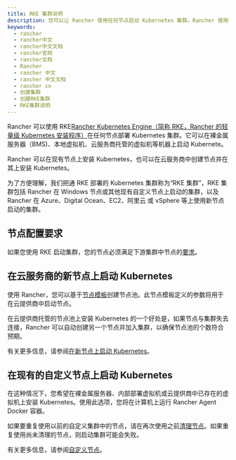 ```yaml
---
title: RKE 集群说明
description: 您可以让 Rancher 使用任何节点启动 Kubernetes 集群。Rancher 使用Rancher Kubernetes Engine（RKE）来部署 Kubernetes 集群，这是 Rancher 自己的轻量级 Kubernetes 安装程序。它可以在任何计算机上启动 Kubernetes，包括：裸金属服务器、本地虚拟机、由云服务商托管的虚拟机。
keywords:
  - rancher
  - rancher中文
  - rancher中文文档
  - rancher官网
  - rancher文档
  - Rancher
  - rancher 中文
  - rancher 中文文档
  - rancher cn
  - 创建集群
  - 创建RKE集群
  - RKE集群说明
---
```


Rancher 可以使用 RKE[Rancher Kubernetes Engine（简称 RKE，Rancher 的轻量级 Kubernetes 安装程序）](/docs/rke/_index)在任何节点部署 Kubernetes 集群。它可以在裸金属服务器（BMS)、本地虚拟机、云服务商托管的虚拟机等机器上启动 Kubernete。

Rancher 可以在现有节点上安装 Kubernetes，也可以在云服务商中创建节点并在其上安装 Kubernetes。

为了方便理解，我们把通 RKE 部署的 Kubernetes 集群称为“RKE 集群”，RKE 集群包括 Rancher 在 Windows 节点或其他现有自定义节点上启动的集群，以及 Rancher 在 Azure、Digital Ocean、EC2、阿里云 或 vSphere 等上使用新节点启动的集群。

## 节点配置要求

如果您使用 RKE 启动集群，您的节点必须满足下游集群中节点的[要求](/docs/rancher2.5/cluster-provisioning/node-requirements/_index)。

## 在云服务商的新节点上启动 Kubernetes

使用 Rancher，您可以基于[节点模板](/docs/rancher2.5/cluster-provisioning/rke-clusters/node-pools/_index)创建节点池。此节点模板定义的参数将用于在云提供商中启动节点。

在云提供商托管的节点池上安装 Kubernetes 的一个好处是，如果节点与集群失去连接，Rancher 可以自动创建另一个节点并加入集群，以确保节点池的个数符合预期。

有关更多信息，请参阅[在新节点上启动 Kubernetes](/docs/rancher2.5/cluster-provisioning/rke-clusters/node-pools/_index)。

## 在现有的自定义节点上启动 Kubernetes

在这种情况下，您希望在裸金属服务器、内部部署虚拟机或云提供商中已存在的虚拟机上安装 Kubernetes。使用此选项，您将在计算机上运行 Rancher Agent Docker 容器。

如果要重复使用以前的自定义集群中的节点，请在再次使用之前[清理节点](/docs/rancher2.5/faq/removing-rancher/_index)。如果重复使用尚未清理的节点，则启动集群可能会失败。

有关更多信息，请参阅[自定义节点](/docs/rancher2.5/cluster-provisioning/rke-clusters/custom-nodes/_index)。
